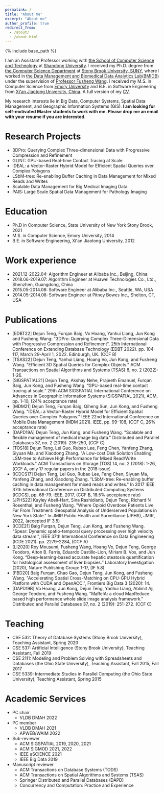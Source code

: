 ```yaml
---
permalink: /
title: "About me"
excerpt: "About me"
author_profile: true
redirect_from: 
  - /about/
  - /about.html
---
```


{% include base_path %}

I am an Assistant Professor working with [the School of Computer Science and Technology](https://www.cs.sdu.edu.cn/) at [Shandong University](https://www.sdu.edu.cn/). I received my Ph.D. degree from [the Computer Science Department](https://www.cs.stonybrook.edu/) at [Stony Brook University, SUNY](https://www.stonybrook.edu/), where I worked in [the Data Management and Biomedical Data Analytics Lab(BMIDB)](http://bmidb.cs.stonybrook.edu/) under the supervision of [Professor Fusheng Wang](https://www3.cs.stonybrook.edu/~fuswang/). I received my M.S. in Computer Science from [Emory University](https://www.cs.emory.edu/home/) and B.E. in Software Engineering from [Xi'an Jiaotong University, China](http://se.xjtu.edu.cn/). A full version of my [CV](/files/cv.pdf).

My research interests lie in Big Data, Computer Systems, Spatial Data Management, and Geographic Information Systems (GIS). **I am looking for self-motivated Master students to work with me. Please drop me an email with your resume if you are interested.**

Research Projects
======
* 3DPro: Querying Complex Three-dimensional Data with Progressive Compression and Refinement			     
* GLINT: GPU-based Real-time Contact Tracing at Scale  	       
* IDEAL: a Vector-Raster Hybrid Model for Efficient Spatial Queries over Complex Polygons		     
* LSbM-tree: Re-enabling Buffer Caching in Data Management for Mixed Reads and Writes
* Scalable Data Management for Big Medical Imaging Data		 	   
* PAIS: Large Scale Spatial Data Management for Pathology Imaging        	   

Education
======
* Ph.D in Computer Science, State University of New York Stony Brook, 2021
* M.S. in Computer Science, Emory University, 2014
* B.E. in Software Engineering, Xi'an Jiaotong University, 2012

Work experience
======
* 2021.12-2022.04: Algorithm Engineer at Alibaba Inc., Beijing, China
* 2018.06-2019.07: Algorithm Engineer at Huawei Technologies Co., Ltd., Shenzhen, Guangdong, China
* 2015.05-2014.08: Software Engineer at Alibaba Inc., Seattle, WA, USA
* 2014.05-2014.08: Software Engineer at Pitney Bowes Inc., Shelton, CT, USA

Publications
======
* [EDBT22] Dejun Teng, Furqan Baig, Vo Hoang, Yanhui Liang, Jun Kong and Fusheng Wang: "3DPro: Querying Complex Three-Dimensional Data with Progressive Compression and Refinement". 25th International Conference on Extending Database Technology (EDBT 2022). pp. 104-117, March 29-April 1, 2022. Edinburgh, UK. (CCF B)
* [TSAS22] Dejun Teng, Yanhui Liang, Hoang Vo, Jun Kong, and Fusheng Wang. "Efficient 3D Spatial Queries for Complex Objects." ACM Transactions on Spatial Algorithms and Systems (TSAS) 8, no. 2 (2022): 1-26.
* [SIGSPATIAL21] Dejun Teng, Akshay Nehe, Prajeeth Emanuel, Furqan Baig, Jun Kong, and Fusheng Wang. “GPU-based real-time contact tracing at scale.” 29th ACM SIGSPATIAL International Conference on Advances in Geographic Information Systems (SIGSPATIAL 2021), ACM, pp. 1–10, (24% acceptance rate)
* [MDM21] Dejun Teng, Furqan Baig, Qiheng Sun, Jun Kong, and Fusheng Wang. "IDEAL: a Vector-Raster Hybrid Model for Efficient Spatial Queries over Complex Polygons." IEEE 22nd International Conference on Mobile Data Management (MDM 2021). IEEE, pp. 99–108, (CCF C, 26% acceptance rate)
* [DAPD19A] Dejun Teng, Jun Kong, and Fusheng Wang. "Scalable and flexible management of medical image big data." Distributed and Parallel Databases 37, no. 2 (2019): 235-250, (CCF C)
* [TOS18] Dejun Teng, Lei Guo, Rubao Lee, Feng Chen, Yanfeng Zhang, Siyuan Ma, and Xiaodong Zhang. "A Low-cost Disk Solution Enabling LSM-tree to Achieve High Performance for Mixed Read/Write Workloads." ACM Transactions on Storage (TOS) 14, no. 2 (2018): 1-26, (CCF A, only 17 regular papers in the 2018 issue)
* [ICDCS17] Dejun Teng, Lei Guo, Rubao Lee, Feng Chen, Siyuan Ma, Yanfeng Zhang, and Xiaodong Zhang. "LSbM-tree: Re-enabling buffer caching in data management for mixed reads and writes." In 2017 IEEE 37th International Conference on Distributed Computing Systems (ICDCS), pp. 68-79. IEEE, 2017, (CCF B, 18.5% acceptance rate)
* [JPHS22] Kayley Abell-Hart, Sina Rashidianb, Dejun Teng, Richard N Rosenthal, and Fusheng Wang. "Where Opioid Overdose Patients Live Far From Treatment: Geospatial Analysis of Underserved Populations in New York State." In JMIR Public Health and Surveillance (JPHS), JMIR, 2022, (accepted IF 3.5)
* [ICDE21] Baig Furqan, Dejun Teng, Jun Kong, and Fusheng Wang. "Spear: Dynamic spatio-temporal query processing over high velocity data stream.", IEEE 37th International Conference on Data Engineering (ICDE 2021): pp. 2279–2284, (CCF A)
* [LI2020] Roy Mousumi, Fusheng Wang, Hoang Vo, Dejun Teng, George Teodoro, Alton B. Farris, Eduardo Castillo-Lion, Miriam B. Vos, and Jun Kong. “Deep-learning-based accurate hepatic steatosis quantification for histological assessment of liver biopsies.” Laboratory Investigation (2020), Nature Publishing Group: 1-17, (IF 5.8)
* [FBD20] Baig Furqan, Chao Gao, Dejun Teng, Jun Kong, and Fusheng Wang. "Accelerating Spatial Cross-Matching on CPU-GPU Hybrid Platform with CUDA and OpenACC.", Frontiers Big Data 3 (2020): 14.
* [DAPD19B] Vo Hoang, Jun Kong, Dejun Teng, Yanhui Liang, Ablimit Aji, George Teodoro, and Fusheng Wang. "MaReIA: a cloud MapReduce based high performance whole slide image analysis framework." Distributed and Parallel Databases 37, no. 2 (2019): 251-272. (CCF C)

Teaching
======
* CSE 532: Theory of Database Systems (Stony Brook University), Teaching Assistant, Spring 2020
* CSE 537: Artificial Intelligence (Stony Brook University), Teaching Assistant, Fall 2019
* CSE 2111: Modeling and Problem Solving with Spreadsheets and Databases (the Ohio State University), Teaching Assistant, Fall 2015, Fall 2017
* CSE 5339: Intermediate Studies in Parallel Computing (the Ohio State University), Teaching Assistant, Spring 2015
  
Academic Services
======
* PC chair
  * VLDB DMAH 2022
* PC member
  * VLDB DMAH 2021
  * APWEB/WAIM 2022 
* Sub-reviewer
  * ACM SIGSPATIAL 2019, 2020, 2021
  * ACM SIGMOD 2021, 2022
  * IEEE eSCIENCE 2021
  * IEEE Big Data 2019
* Manuscript reviewer
  * ACM Transactions on Database Systems (TODS)
  * ACM Transactions on Spatial Algorithms and Systems (TSAS)
  * Springer Distributed and Parallel Databases (DAPD)
  * Concurrency and Computation: Practice and Experience


